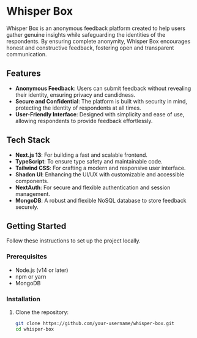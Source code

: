 # Whisper Box

Whisper Box is an anonymous feedback platform created to help users gather genuine insights while safeguarding the identities of the respondents. By ensuring complete anonymity, Whisper Box encourages honest and constructive feedback, fostering open and transparent communication.

## Features

- **Anonymous Feedback**: Users can submit feedback without revealing their identity, ensuring privacy and candidness.
- **Secure and Confidential**: The platform is built with security in mind, protecting the identity of respondents at all times.
- **User-Friendly Interface**: Designed with simplicity and ease of use, allowing respondents to provide feedback effortlessly.

## Tech Stack

- **Next.js 13**: For building a fast and scalable frontend.
- **TypeScript**: To ensure type safety and maintainable code.
- **Tailwind CSS**: For crafting a modern and responsive user interface.
- **Shadcn UI**: Enhancing the UI/UX with customizable and accessible components.
- **NextAuth**: For secure and flexible authentication and session management.
- **MongoDB**: A robust and flexible NoSQL database to store feedback securely.

## Getting Started

Follow these instructions to set up the project locally.

### Prerequisites

- Node.js (v14 or later)
- npm or yarn
- MongoDB

### Installation

1. Clone the repository:
   ```bash
   git clone https://github.com/your-username/whisper-box.git
   cd whisper-box

   
